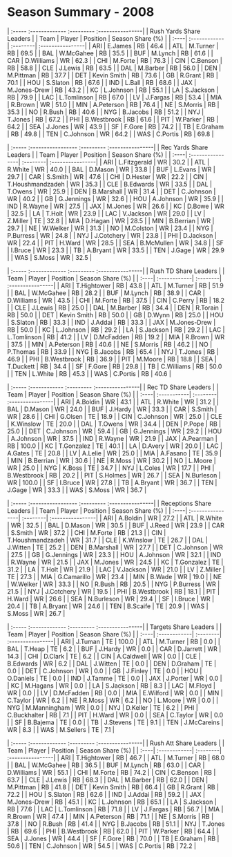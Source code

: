 # Season Summary - 2008

| :----- :------------- :--------- :----------------|
|              Rush Yards Share Leaders             |
| Team | Player       | Position | Season Share (%) |
| :----| :------------| :--------| :----------------|
| ARI  | E.James      | RB       | 46.4             |
| ATL  | M.Turner     | RB       | 69.5             |
| BAL  | W.McGahee    | RB       | 35.5             |
| BUF  | M.Lynch      | RB       | 61.6             |
| CAR  | D.Williams   | WR       | 62.3             |
| CHI  | M.Forte      | RB       | 76.3             |
| CIN  | C.Benson     | RB       | 58.8             |
| CLE  | J.Lewis      | RB       | 63.5             |
| DAL  | M.Barber     | RB       | 56.0             |
| DEN  | M.Pittman    | RB       | 37.7             |
| DET  | Kevin Smith  | RB       | 73.6             |
| GB   | R.Grant      | RB       | 70.1             |
| HOU  | S.Slaton     | RB       | 67.6             |
| IND  | L.Ball       | RB       | 68.6             |
| JAX  | M.Jones-Drew | RB       | 43.2             |
| KC   | L.Johnson    | RB       | 55.1             |
| LA   | S.Jackson    | RB       | 79.9             |
| LAC  | L.Tomlinson  | RB       | 67.0             |
| LV   | J.Fargas     | RB       | 53.4             |
| MIA  | R.Brown      | WR       | 51.0             |
| MIN  | A.Peterson   | RB       | 76.4             |
| NE   | S.Morris     | RB       | 35.3             |
| NO   | R.Bush       | RB       | 40.6             |
| NYG  | B.Jacobs     | RB       | 51.2             |
| NYJ  | T.Jones      | RB       | 67.2             |
| PHI  | B.Westbrook  | RB       | 61.6             |
| PIT  | W.Parker     | RB       | 64.2             |
| SEA  | J.Jones      | WR       | 43.9             |
| SF   | F.Gore       | RB       | 74.2             |
| TB   | E.Graham     | RB       | 49.8             |
| TEN  | C.Johnson    | WR       | 64.2             |
| WAS  | C.Portis     | RB       | 69.8             |

| :----- :----------------- :--------- :----------------|
|                Rec Yards Share Leaders                |
| Team | Player           | Position | Season Share (%) |
| :----| :----------------| :--------| :----------------|
| ARI  | L.Fitzgerald     | WR       | 30.2             |
| ATL  | R.White          | WR       | 40.0             |
| BAL  | D.Mason          | WR       | 33.8             |
| BUF  | L.Evans          | WR       | 29.7             |
| CAR  | S.Smith          | WR       | 47.6             |
| CHI  | D.Hester         | WR       | 22.2             |
| CIN  | T.Houshmandzadeh | WR       | 35.3             |
| CLE  | B.Edwards        | WR       | 33.5             |
| DAL  | T.Owens          | WR       | 25.9             |
| DEN  | B.Marshall       | WR       | 31.4             |
| DET  | C.Johnson        | WR       | 40.2             |
| GB   | G.Jennings       | WR       | 32.6             |
| HOU  | A.Johnson        | WR       | 35.9             |
| IND  | R.Wayne          | WR       | 27.5             |
| JAX  | M.Jones          | WR       | 26.6             |
| KC   | D.Bowe           | WR       | 32.5             |
| LA   | T.Holt           | WR       | 23.9             |
| LAC  | V.Jackson        | WR       | 29.0             |
| LV   | Z.Miller         | TE       | 32.8             |
| MIA  | D.Hagan          | WR       | 28.5             |
| MIN  | B.Berrian        | WR       | 29.7             |
| NE   | W.Welker         | WR       | 31.3             |
| NO   | M.Colston        | WR       | 23.4             |
| NYG  | P.Burress        | WR       | 24.8             |
| NYJ  | J.Cotchery       | WR       | 23.8             |
| PHI  | D.Jackson        | WR       | 22.4             |
| PIT  | H.Ward           | WR       | 28.5             |
| SEA  | B.McMullen       | WR       | 34.8             |
| SF   | I.Bruce          | WR       | 23.3             |
| TB   | A.Bryant         | WR       | 33.5             |
| TEN  | J.Gage           | WR       | 29.9             |
| WAS  | S.Moss           | WR       | 32.5             |

| :----- :------------- :--------- :----------------|
|               Rush TD Share Leaders               |
| Team | Player       | Position | Season Share (%) |
| :----| :------------| :--------| :----------------|
| ARI  | T.Hightower  | RB       | 43.8             |
| ATL  | M.Turner     | RB       | 51.9             |
| BAL  | W.McGahee    | RB       | 28.2             |
| BUF  | M.Lynch      | RB       | 38.9             |
| CAR  | D.Williams   | WR       | 43.5             |
| CHI  | M.Forte      | RB       | 37.5             |
| CIN  | C.Perry      | RB       | 18.2             |
| CLE  | J.Lewis      | RB       | 25.0             |
| DAL  | M.Barber     | RB       | 34.4             |
| DEN  | R.Torain     | RB       | 50.0             |
| DET  | Kevin Smith  | RB       | 50.0             |
| GB   | D.Wynn       | RB       | 25.0             |
| HOU  | S.Slaton     | RB       | 33.3             |
| IND  | J.Addai      | RB       | 33.3             |
| JAX  | M.Jones-Drew | RB       | 50.0             |
| KC   | L.Johnson    | RB       | 29.2             |
| LA   | S.Jackson    | RB       | 29.2             |
| LAC  | L.Tomlinson  | RB       | 41.2             |
| LV   | D.McFadden   | RB       | 19.2             |
| MIA  | R.Brown      | WR       | 37.5             |
| MIN  | A.Peterson   | RB       | 40.6             |
| NE   | S.Morris     | RB       | 46.2             |
| NO   | P.Thomas     | RB       | 33.9             |
| NYG  | B.Jacobs     | RB       | 65.4             |
| NYJ  | T.Jones      | RB       | 46.9             |
| PHI  | B.Westbrook  | RB       | 36.9             |
| PIT  | M.Moore      | RB       | 18.8             |
| SEA  | T.Duckett    | RB       | 34.4             |
| SF   | F.Gore       | RB       | 29.8             |
| TB   | C.Williams   | RB       | 50.0             |
| TEN  | L.White      | RB       | 45.3             |
| WAS  | C.Portis     | RB       | 40.6             |

| :----- :------------ :--------- :----------------|
|               Rec TD Share Leaders               |
| Team | Player      | Position | Season Share (%) |
| :----| :-----------| :--------| :----------------|
| ARI  | A.Boldin    | WR       | 43.1             |
| ATL  | R.White     | WR       | 31.2             |
| BAL  | D.Mason     | WR       | 24.0             |
| BUF  | J.Hardy     | WR       | 33.3             |
| CAR  | S.Smith     | WR       | 28.6             |
| CHI  | G.Olsen     | TE       | 18.9             |
| CIN  | C.Johnson   | WR       | 25.0             |
| CLE  | K.Winslow   | TE       | 20.0             |
| DAL  | T.Owens     | WR       | 34.4             |
| DEN  | P.Pope      | RB       | 25.0             |
| DET  | C.Johnson   | WR       | 59.4             |
| GB   | G.Jennings  | WR       | 29.2             |
| HOU  | A.Johnson   | WR       | 37.5             |
| IND  | R.Wayne     | WR       | 21.9             |
| JAX  | A.Pearman   | RB       | 100.0            |
| KC   | T.Gonzalez  | TE       | 40.1             |
| LA   | D.Avery     | WR       | 20.0             |
| LAC  | A.Gates     | TE       | 20.8             |
| LV   | A.Lelie     | WR       | 25.0             |
| MIA  | A.Fasano    | TE       | 35.9             |
| MIN  | B.Berrian   | WR       | 30.6             |
| NE   | R.Moss      | WR       | 30.2             |
| NO   | L.Moore     | WR       | 25.0             |
| NYG  | K.Boss      | TE       | 34.7             |
| NYJ  | L.Coles     | WR       | 17.7             |
| PHI  | B.Westbrook | RB       | 20.2             |
| PIT  | S.Holmes    | WR       | 26.7             |
| SEA  | N.Burleson  | WR       | 100.0            |
| SF   | I.Bruce     | WR       | 27.8             |
| TB   | A.Bryant    | WR       | 36.7             |
| TEN  | J.Gage      | WR       | 33.3             |
| WAS  | S.Moss      | WR       | 36.7             |

| :----- :----------------- :--------- :----------------|
|                Receptions Share Leaders               |
| Team | Player           | Position | Season Share (%) |
| :----| :----------------| :--------| :----------------|
| ARI  | A.Boldin         | WR       | 27.2             |
| ATL  | R.White          | WR       | 32.5             |
| BAL  | D.Mason          | WR       | 30.5             |
| BUF  | J.Reed           | WR       | 23.9             |
| CAR  | S.Smith          | WR       | 37.2             |
| CHI  | M.Forte          | RB       | 21.3             |
| CIN  | T.Houshmandzadeh | WR       | 31.7             |
| CLE  | K.Winslow        | TE       | 26.7             |
| DAL  | J.Witten         | TE       | 25.2             |
| DEN  | B.Marshall       | WR       | 27.7             |
| DET  | C.Johnson        | WR       | 27.5             |
| GB   | G.Jennings       | WR       | 23.3             |
| HOU  | A.Johnson        | WR       | 32.1             |
| IND  | R.Wayne          | WR       | 21.5             |
| JAX  | M.Jones          | WR       | 24.5             |
| KC   | T.Gonzalez       | TE       | 31.2             |
| LA   | T.Holt           | WR       | 21.9             |
| LAC  | V.Jackson        | WR       | 21.0             |
| LV   | Z.Miller         | TE       | 27.3             |
| MIA  | G.Camarillo      | WR       | 23.4             |
| MIN  | B.Wade           | WR       | 19.0             |
| NE   | W.Welker         | WR       | 33.3             |
| NO   | R.Bush           | RB       | 20.5             |
| NYG  | P.Burress        | WR       | 21.5             |
| NYJ  | J.Cotchery       | WR       | 19.5             |
| PHI  | B.Westbrook      | RB       | 18.1             |
| PIT  | H.Ward           | WR       | 26.6             |
| SEA  | N.Burleson       | WR       | 29.4             |
| SF   | I.Bruce          | WR       | 20.4             |
| TB   | A.Bryant         | WR       | 24.6             |
| TEN  | B.Scaife         | TE       | 20.9             |
| WAS  | S.Moss           | WR       | 26.7             |

| :----- :------------- :--------- :----------------|
|               Targets Share Leaders               |
| Team | Player       | Position | Season Share (%) |
| :----| :------------| :--------| :----------------|
| ARI  | J.Tuman      | TE       | 100.0            |
| ATL  | M.Turner     | RB       | 0.0              |
| BAL  | T.Heap       | TE       | 6.2              |
| BUF  | J.Hardy      | WR       | 0.0              |
| CAR  | D.Jarrett    | WR       | 14.3             |
| CHI  | D.Clark      | TE       | 6.2              |
| CIN  | A.Caldwell   | WR       | 0.0              |
| CLE  | B.Edwards    | WR       | 6.2              |
| DAL  | J.Witten     | TE       | 0.0              |
| DEN  | D.Graham     | TE       | 0.0              |
| DET  | C.Johnson    | WR       | 0.0              |
| GB   | J.Finley     | TE       | 0.0              |
| HOU  | O.Daniels    | TE       | 0.0              |
| IND  | J.Tamme      | TE       | 0.0              |
| JAX  | J.Porter     | WR       | 0.0              |
| KC   | M.Hagans     | WR       | 0.0              |
| LA   | S.Jackson    | RB       | 8.3              |
| LAC  | M.Floyd      | WR       | 0.0              |
| LV   | D.McFadden   | RB       | 0.0              |
| MIA  | E.Wilford    | WR       | 0.0              |
| MIN  | C.Taylor     | WR       | 6.2              |
| NE   | R.Moss       | WR       | 6.2              |
| NO   | L.Moore      | WR       | 0.0              |
| NYG  | M.Manningham | WR       | 0.0              |
| NYJ  | D.Keller     | TE       | 6.2              |
| PHI  | C.Buckhalter | RB       | 7.1              |
| PIT  | H.Ward       | WR       | 0.0              |
| SEA  | C.Taylor     | WR       | 0.0              |
| SF   | B.Bajema     | TE       | 0.0              |
| TB   | J.Stevens    | TE       | 9.1              |
| TEN  | J.McCareins  | WR       | 8.3              |
| WAS  | M.Sellers    | TE       | 7.1              |

| :----- :------------- :--------- :----------------|
|               Rush Att Share Leaders              |
| Team | Player       | Position | Season Share (%) |
| :----| :------------| :--------| :----------------|
| ARI  | T.Hightower  | RB       | 46.7             |
| ATL  | M.Turner     | RB       | 68.0             |
| BAL  | W.McGahee    | RB       | 36.5             |
| BUF  | M.Lynch      | RB       | 63.0             |
| CAR  | D.Williams   | WR       | 55.1             |
| CHI  | M.Forte      | RB       | 74.2             |
| CIN  | C.Benson     | RB       | 63.7             |
| CLE  | J.Lewis      | RB       | 68.3             |
| DAL  | M.Barber     | RB       | 62.0             |
| DEN  | M.Pittman    | RB       | 41.8             |
| DET  | Kevin Smith  | RB       | 66.4             |
| GB   | R.Grant      | RB       | 72.2             |
| HOU  | S.Slaton     | RB       | 62.6             |
| IND  | J.Addai      | RB       | 59.2             |
| JAX  | M.Jones-Drew | RB       | 45.1             |
| KC   | L.Johnson    | RB       | 65.1             |
| LA   | S.Jackson    | RB       | 77.6             |
| LAC  | L.Tomlinson  | RB       | 71.8             |
| LV   | J.Fargas     | RB       | 56.7             |
| MIA  | R.Brown      | WR       | 47.4             |
| MIN  | A.Peterson   | RB       | 71.1             |
| NE   | S.Morris     | RB       | 37.8             |
| NO   | R.Bush       | RB       | 41.4             |
| NYG  | B.Jacobs     | RB       | 51.1             |
| NYJ  | T.Jones      | RB       | 69.6             |
| PHI  | B.Westbrook  | RB       | 62.0             |
| PIT  | W.Parker     | RB       | 64.4             |
| SEA  | J.Jones      | WR       | 44.4             |
| SF   | F.Gore       | RB       | 70.0             |
| TB   | E.Graham     | RB       | 50.6             |
| TEN  | C.Johnson    | WR       | 54.5             |
| WAS  | C.Portis     | RB       | 72.2             |


